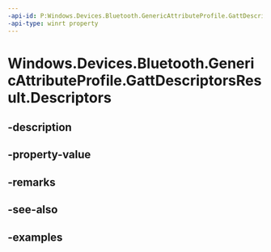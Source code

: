 ```yaml
---
-api-id: P:Windows.Devices.Bluetooth.GenericAttributeProfile.GattDescriptorsResult.Descriptors
-api-type: winrt property
---
```


<!-- Property syntax.
public IVectorView<GattDescriptor> Descriptors { get; }
-->

# Windows.Devices.Bluetooth.GenericAttributeProfile.GattDescriptorsResult.Descriptors

## -description

## -property-value

## -remarks

## -see-also

## -examples

